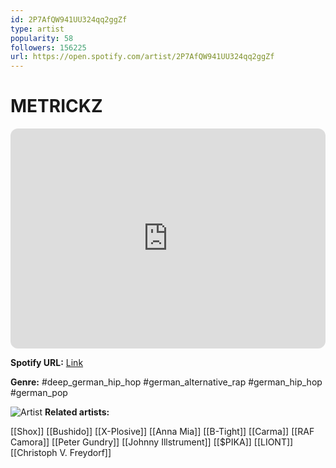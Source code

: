 ```yaml
---
id: 2P7AfQW941UU324qq2ggZf
type: artist
popularity: 58
followers: 156225
url: https://open.spotify.com/artist/2P7AfQW941UU324qq2ggZf
---
```

# METRICKZ

<iframe style="border-radius:12px" src="https://open.spotify.com/embed/artist/2P7AfQW941UU324qq2ggZf" width="100%" height="352" frameBorder="0" allowfullscreen="" allow="autoplay; clipboard-write; encrypted-media; fullscreen; picture-in-picture" loading="lazy"></iframe>

**Spotify URL:** [Link](https://open.spotify.com/artist/2P7AfQW941UU324qq2ggZf)

**Genre:**  #deep_german_hip_hop #german_alternative_rap #german_hip_hop #german_pop

![Artist](https://i.scdn.co/image/ab6761610000e5eb787b7b148222d86edc542d3f)
**Related artists:**

[[Shox]]
[[Bushido]]
[[X-Plosive]]
[[Anna Mia]]
[[B-Tight]]
[[Carma]]
[[RAF Camora]]
[[Peter Gundry]]
[[Johnny Illstrument]]
[[$PIKA]]
[[LIONT]]
[[Christoph V. Freydorf]]
